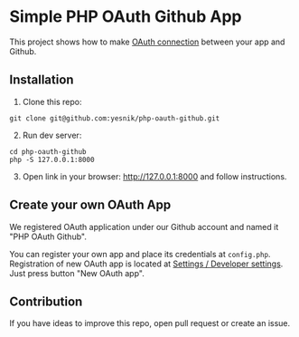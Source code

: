 # Simple PHP OAuth Github App

This project shows how to make [OAuth connection](https://developer.github.com/apps/building-oauth-apps/authorizing-oauth-apps/) between your app and Github.

## Installation

1. Clone this repo:

```
git clone git@github.com:yesnik/php-oauth-github.git
```

2. Run dev server:

```
cd php-oauth-github
php -S 127.0.0.1:8000
```

3. Open link in your browser: http://127.0.0.1:8000 and follow instructions.

## Create your own OAuth App

We registered OAuth application under our Github account and named it "PHP OAuth Github".

You can register your own app and place its credentials at `config.php`. Registration of new OAuth app is located at [Settings / Developer settings](https://github.com/settings/developers). Just press button "New OAuth app".

## Contribution

If you have ideas to improve this repo, open pull request or create an issue.
